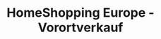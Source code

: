 ---
title: "HomeShopping Europe - Vorortverkauf"
url: /wuppertal/homeshopping-europe-vorortverkauf/
shop: Haushaltsartikel
---